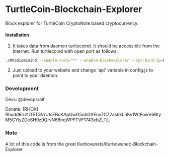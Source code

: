 # TurtleCoin-Blockchain-Explorer
Block explorer for TurtleCoin CryptoNote based cryptocurrency.

#### Installation

1) It takes data from daemon turtlecoind. It should be accessible from the Internet. Run turtlecoind with open port as follows:
```bash
./RhodiumCoind --enable-cors="*" --enable-blockexplorer --rpc-bind-ip=0.0.0.0 --rpc-bind-port=8004
```
2) Just upload to your website and change 'api' variable in config.js to point to your daemon.


### Development
Devs:
    @devopsralf

Donate: [RHOX] Rhodd9ruYzfET3VrUtsEBcKApUwG5obGXEnv7C72as6kLnKv1WtFowV6BtyM5GYiyZDoSH9z9QrvN66nqWPFTVF1743xbZLTjL

### Note

A lot of this code is from the great Karbovanets/Karbowanec-Blockchain-Explorer
